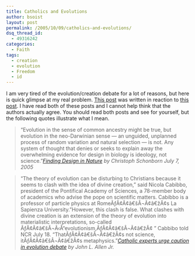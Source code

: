 ```yaml
---
title: Catholics and Evolutions
author: bsoist
layout: post
permalink: /2005/10/09/catholics-and-evolutions/
dsq_thread_id:
  - 49316242
categories:
  - Faith
tags:
  - creation
  - evolution
  - Freedom
  - id
---
```

I am very tired of the evolution/creation debate for a lot of reasons, but here is quick glimpse at my real problem. [This post][1] was written in reaction to [this post][2]. I have read both of these posts and I cannot help think that the authors actually agree. You should read both posts and see for yourself, but the following quotes illustrate what I mean.  

> &#8220;Evolution in the sense of common ancestry might be true, but evolution in the neo-Darwinian sense &#8212; an unguided, unplanned process of random variation and natural selection &#8212; is not. Any system of thought that denies or seeks to explain away the overwhelming evidence for design in biology is ideology, not science.&#8221;<cite><a href="http://www.millerandlevine.com/km/evol/catholic/schonborn-NYTimes.html">Finding Design in Nature</a> by Christoph Schonborn July 7, 2005</cite>

> &#8220;The theory of evolution can be disturbing to Christians because it seems to clash with the idea of divine creation,&#8221; said Nicola Cabibbo, president of the Pontifical Academy of Sciences, a 78-member body of academics who advise the pope on scientific matters. Cabibbo is a professor of particle physics at RomeÃƒÂ¢Ã¢â€šÂ¬Ã¢â€žÂ¢s La Sapienza University.&#8221;However, this clash is false. What clashes with divine creation is an extension of the theory of evolution into materialistic interpretations, so-called ÃƒÂ¢Ã¢â€šÂ¬Ã‹Å“evolutionism,ÃƒÂ¢Ã¢â€šÂ¬Ã¢â€žÂ¢ &#8221; Cabbibo told NCR July 18. &#8220;ThatÃƒÂ¢Ã¢â€šÂ¬Ã¢â€žÂ¢s not science, itÃƒÂ¢Ã¢â€šÂ¬Ã¢â€žÂ¢s metaphysics.&#8221;<cite><a href="http://www.ncronline.org/NCR_Online/archives2/2005c/072905/072905h.php">Catholic experts urge caution in evolution debate</a> by John L. Allen Jr.</cite>

 [1]: http://www.ncronline.org/NCR_Online/archives2/2005c/072905/072905h.php
 [2]: http://www.millerandlevine.com/km/evol/catholic/schonborn-NYTimes.html
